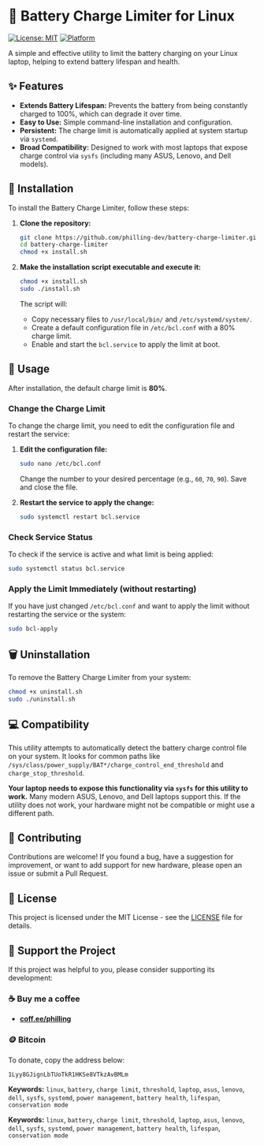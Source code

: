 # 🔋 Battery Charge Limiter for Linux

[![License: MIT](https://img.shields.io/badge/License-MIT-yellow.svg)](https://opensource.org/licenses/MIT)
[![Platform](https://img.shields.io/badge/Platform-Linux-blue.svg)](https://www.kernel.org/)

A simple and effective utility to limit the battery charging on your Linux laptop, helping to extend battery lifespan and health.

## ✨ Features

- **Extends Battery Lifespan:** Prevents the battery from being constantly charged to 100%, which can degrade it over time.
- **Easy to Use:** Simple command-line installation and configuration.
- **Persistent:** The charge limit is automatically applied at system startup via `systemd`.
- **Broad Compatibility:** Designed to work with most laptops that expose charge control via `sysfs` (including many ASUS, Lenovo, and Dell models).

## 🚀 Installation

To install the Battery Charge Limiter, follow these steps:

1.  **Clone the repository:**
    ```bash
    git clone https://github.com/philling-dev/battery-charge-limiter.git # (This will be your repository)
    cd battery-charge-limiter
    chmod +x install.sh
    ```

2.  **Make the installation script executable and execute it:**
    ```bash
    chmod +x install.sh
    sudo ./install.sh
    ```

    The script will:
    - Copy necessary files to `/usr/local/bin/` and `/etc/systemd/system/`.
    - Create a default configuration file in `/etc/bcl.conf` with a 80% charge limit.
    - Enable and start the `bcl.service` to apply the limit at boot.

## 📖 Usage

After installation, the default charge limit is **80%**.

### Change the Charge Limit

To change the charge limit, you need to edit the configuration file and restart the service:

1.  **Edit the configuration file:**
    ```bash
    sudo nano /etc/bcl.conf
    ```
    Change the number to your desired percentage (e.g., `60`, `70`, `90`). Save and close the file.

2.  **Restart the service to apply the change:**
    ```bash
    sudo systemctl restart bcl.service
    ```

### Check Service Status

To check if the service is active and what limit is being applied:

```bash
sudo systemctl status bcl.service
```

### Apply the Limit Immediately (without restarting)

If you have just changed `/etc/bcl.conf` and want to apply the limit without restarting the service or the system:

```bash
sudo bcl-apply
```

## 🗑️ Uninstallation

To remove the Battery Charge Limiter from your system:

```bash
chmod +x uninstall.sh
sudo ./uninstall.sh
```

## 💻 Compatibility

This utility attempts to automatically detect the battery charge control file on your system. It looks for common paths like `/sys/class/power_supply/BAT*/charge_control_end_threshold` and `charge_stop_threshold`.

**Your laptop needs to expose this functionality via `sysfs` for this utility to work.** Many modern ASUS, Lenovo, and Dell laptops support this. If the utility does not work, your hardware might not be compatible or might use a different path.

## 🤝 Contributing

Contributions are welcome! If you found a bug, have a suggestion for improvement, or want to add support for new hardware, please open an issue or submit a Pull Request.

## 📄 License

This project is licensed under the MIT License - see the [LICENSE](LICENSE) file for details.

## 💖 Support the Project

If this project was helpful to you, please consider supporting its development:

### ☕ Buy me a coffee
- **[coff.ee/philling](https://coff.ee/philling)**

### 🪙 Bitcoin
To donate, copy the address below:
```
1Lyy8GJignLbTUoTkR1HKSe8VTkzAvBMLm
```

**Keywords:** `linux`, `battery`, `charge limit`, `threshold`, `laptop`, `asus`, `lenovo`, `dell`, `sysfs`, `systemd`, `power management`, `battery health`, `lifespan`, `conservation mode`

**Keywords:** `linux`, `battery`, `charge limit`, `threshold`, `laptop`, `asus`, `lenovo`, `dell`, `sysfs`, `systemd`, `power management`, `battery health`, `lifespan`, `conservation mode`
